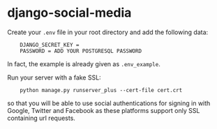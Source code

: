# django-social-media

Create your ``` .env ``` file in your root directory and add the following data:
```
    DJANGO_SECRET_KEY = 
    PASSWORD = ADD YOUR POSTGRESQL PASSWORD
```
In fact, the example is already given as ```.env_example```.

Run your server with a fake SSL:
```
    python manage.py runserver_plus --cert-file cert.crt
```
so that you will be able to use social authentications for signing in with Google, Twitter and Facebook as these
platforms support only SSL containing url requests.